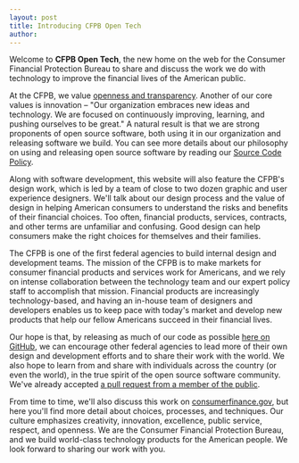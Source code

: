 ```yaml
---
layout: post
title: Introducing CFPB Open Tech
author: 
---
```


Welcome to **CFPB Open Tech**, the new home on the web for the Consumer Financial Protection Bureau to share and
discuss the work we do with technology to improve the financial lives of the American public.

At the CFPB, we value [openness and transparency](http://www.consumerfinance.gov/open/). Another of our core values
is innovation – "Our organization embraces new ideas and technology. We are focused on continuously improving,
learning, and pushing ourselves to be great." A natural result is that we are strong proponents of open source
software, both using it in our organization and releasing software we build. You can see more details about our
philosophy on using and releasing open source software by reading our
[Source Code Policy](http://www.consumerfinance.gov/developers/sourcecodepolicy/).

Along with software development, this website will also feature the CFPB's design work, which is led by a team of
close to two dozen graphic and user experience designers. We'll talk about our design process and the value of
design in helping American consumers to understand the risks and benefits of their financial choices. Too often,
financial products, services, contracts, and other terms are unfamiliar and confusing. Good design can help
consumers make the right choices for themselves and their families.

The CFPB is one of the first federal agencies to build internal design and development teams. The mission of the
CFPB is to make markets for consumer financial products and services work for Americans, and we rely on intense
collaboration between the technology team and our expert policy staff to accomplish that mission. Financial
products are increasingly technology-based, and having an in-house team of designers and developers enables us to
keep pace with today's market and develop new products that help our fellow Americans succeed in their financial
lives.

Our hope is that, by releasing as much of our code as possible [here on GitHub](http://github.com/cfpb), we can
encourage other federal agencies to lead more of their own design and development efforts and to share their work
with the world. We also hope to learn from and share with individuals across the country (or even the world), in
the true spirit of the open source software community. We've already accepted
[a pull request from a member of the public](http://www.wired.com/wiredenterprise/2013/01/hack-the-government).

From time to time, we'll also discuss this work on [consumerfinance.gov](http://www.consumerfinance.gov), but here
you'll find more detail about choices, processes, and techniques. Our culture emphasizes creativity, innovation,
excellence, public service, respect, and openness. We are the Consumer Financial Protection Bureau, and we build
world-class technology products for the American people. We look forward to sharing our work with you.
